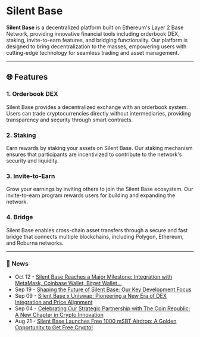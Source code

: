 # Silent Base

**Silent Base** is a decentralized platform built on Ethereum's Layer 2 Base Network, providing innovative financial tools including orderbook DEX, staking, invite-to-earn features, and bridging functionality. Our platform is designed to bring decentralization to the masses, empowering users with cutting-edge technology for seamless trading and asset management.

---

## 🌐 **Features**

### 1. **Orderbook DEX**
Silent Base provides a decentralized exchange with an orderbook system. Users can trade cryptocurrencies directly without intermediaries, providing transparency and security through smart contracts.

### 2. **Staking**
Earn rewards by staking your assets on Silent Base. Our staking mechanism ensures that participants are incentivized to contribute to the network's security and liquidity.

### 3. **Invite-to-Earn**
Grow your earnings by inviting others to join the Silent Base ecosystem. Our invite-to-earn program rewards users for building and expanding the network.

### 4. **Bridge**
Silent Base enables cross-chain asset transfers through a secure and fast bridge that connects multiple blockchains, including Polygon, Ethereum, and Roburna networks.

---

### 📰 **News**
<!-- feed start -->
- Oct 12 - [Silent Base Reaches a Major Milestone: Integration with MetaMask, Coinbase Wallet, Bitget Wallet…](https://silentbase.medium.com/silent-base-reaches-a-major-milestone-integration-with-metamask-coinbase-wallet-bitget-wallet-ad330c063bc7?source=rss-c5cf6ae745aa------2)
- Sep 19 - [Shaping the Future of Silent Base: Our Key Development Focus](https://silentbase.medium.com/shaping-the-future-of-silent-base-our-key-development-focus-21d988d1d142?source=rss-c5cf6ae745aa------2)
- Sep 09 - [Silent Base x Uniswap: Pioneering a New Era of DEX Integration and Price Alignment](https://silentbase.medium.com/silent-base-x-uniswap-pioneering-a-new-era-of-dex-integration-and-price-alignment-a180f0a27e7b?source=rss-c5cf6ae745aa------2)
- Sep 04 - [Celebrating Our Strategic Partnership with The Coin Republic: A New Chapter in Crypto Innovation](https://silentbase.medium.com/celebrating-our-strategic-partnership-with-the-coin-republic-a-new-chapter-in-crypto-innovation-e5f956be9f07?source=rss-c5cf6ae745aa------2)
- Aug 21 - [Silent Base Launches Free 1000 mSBT Airdrop: A Golden Opportunity to Get Free Crypto!](https://silentbase.medium.com/silent-base-launches-free-1000-msbt-airdrop-a-golden-opportunity-to-get-free-crypto-554408935789?source=rss-c5cf6ae745aa------2)
<!-- feed end -->
